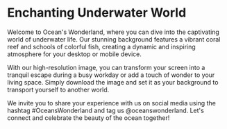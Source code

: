 <!--font:Poppins-->

# Enchanting Underwater World

Welcome to Ocean's Wonderland, where you can dive into the captivating world of underwater life. Our stunning background features a vibrant coral reef and schools of colorful fish, creating a dynamic and inspiring atmosphere for your desktop or mobile device.

With our high-resolution image, you can transform your screen into a tranquil escape during a busy workday or add a touch of wonder to your living space. Simply download the image and set it as your background to transport yourself to another world.

We invite you to share your experience with us on social media using the hashtag #OceansWonderland and tag us @oceanswonderland. Let's connect and celebrate the beauty of the ocean together!

<!--

Write me markdown content of website with wallpaper:

"An underwater scene with coral and fish"

The header of the page should not be copy of the text but rather a real content of the website which is using this wallpaper.


---


# Welcome to the Ocean's Wonderland

Dive into the mesmerizing world of underwater life with our stunning wallpaper featuring a vibrant coral reef and schools of colorful fish. 

## About the Wallpaper
Our wallpaper captures the beauty and tranquility of an underwater scene, bringing the magic of the ocean right into your home or office. The intricate details of the coral and the diverse species of fish create a captivating and dynamic backdrop that will transport you to another world.

## How to Use the Wallpaper
To use this wallpaper, simply download the high-resolution image and set it as your desktop or mobile background. Whether you're looking for a calming escape during a busy workday or a peaceful ambiance for your living space, our underwater scene is sure to inspire and delight.

## Share Your Experience
We would love to see how our wallpaper has transformed your space and added a touch of wonder to your day. Share your experience with us on social media using the hashtag #OceansWonderland and tag us @oceanswonderland. Let's connect and celebrate the beauty of the ocean together!


---


Heading is too long, rewrite whole content.


---


# Ocean's Wonderland Wallpaper

Transform your desktop or mobile background with our mesmerizing wallpaper featuring a vibrant coral reef and schools of colorful fish. Our high-resolution image captures the beauty and tranquility of an underwater scene, bringing the magic of the ocean right into your home or office.

To use this wallpaper, simply download the image and set it as your background. Whether you're looking for a calming escape during a busy workday or a peaceful ambiance for your living space, our underwater scene is sure to inspire and delight.

We would love to see how our wallpaper has transformed your space and added a touch of wonder to your day. Share your experience with us on social media using the hashtag #OceansWonderland and tag us @oceanswonderland. Let's connect and celebrate the beauty of the ocean together!


---


Heading should not include word "wallpaper". The website should not be about the wallpaper itself, wallpaper is just a related background, rewrite whole content.


---


# Ocean's Wonderland: Dive into the Mesmerizing World of Underwater Life

Welcome to Ocean's Wonderland, where you can immerse yourself in the captivating world of underwater life. Our stunning background features a vibrant coral reef and schools of colorful fish, creating a dynamic and inspiring atmosphere for your desktop or mobile device.

With our high-resolution image, you can transform your screen into a tranquil escape during a busy workday or add a touch of wonder to your living space. Simply download the image and set it as your background to transport yourself to another world.

We invite you to share your experience with us on social media using the hashtag #OceansWonderland and tag us @oceanswonderland. Let's connect and celebrate the beauty of the ocean together!


---


Heading is too long, rewrite whole content.


---


# Ocean's Wonderland: Immerse Yourself in the Mesmerizing Underwater World

Welcome to Ocean's Wonderland, where you can dive into the captivating world of underwater life. Our stunning background features a vibrant coral reef and schools of colorful fish, creating a dynamic and inspiring atmosphere for your desktop or mobile device.

With our high-resolution image, you can transform your screen into a tranquil escape during a busy workday or add a touch of wonder to your living space. Simply download the image and set it as your background to transport yourself to another world.

We invite you to share your experience with us on social media using the hashtag #OceansWonderland and tag us @oceanswonderland. Let's connect and celebrate the beauty of the ocean together!


---


Write me a Google font which is best fitting for the website.

Pick from the list:
- Orbitron
- Exo 2
- Montserrat
- Barlow Condensed
- Poppins
- Futura
- Great Vibes
- Raleway
- IBM Plex Sans
- Lobster
- Roboto
- Inter
- Lato
- Alegreya
- Dancing Script
- Open Sans
- Playfair Display


Write just the font name nothing else.


---


Poppins

-->

